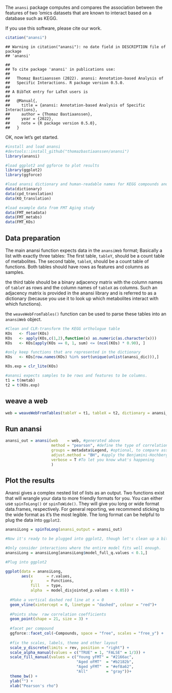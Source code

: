 <!-- README.md is generated from README.Rmd. Please edit that file -->

The `anansi` package computes and compares the association between the
features of two ’omics datasets that are known to interact based on a
database such as KEGG.

If you use this software, please cite our work.

``` r
citation("anansi")
```

    ## Warning in citation("anansi"): no date field in DESCRIPTION file of package
    ## 'anansi'

    ## 
    ## To cite package 'anansi' in publications use:
    ## 
    ##   Thomaz Bastiaanssen (2022). anansi: Annotation-based Analysis of
    ##   Specific Interactions. R package version 0.5.0.
    ## 
    ## A BibTeX entry for LaTeX users is
    ## 
    ##   @Manual{,
    ##     title = {anansi: Annotation-based Analysis of Specific Interactions},
    ##     author = {Thomaz Bastiaanssen},
    ##     year = {2022},
    ##     note = {R package version 0.5.0},
    ##   }

OK, now let’s get started.

``` r
#install and load anansi
#devtools::install_github("thomazbastiaanssen/anansi")
library(anansi)

#load ggplot2 and ggforce to plot results
library(ggplot2)
library(ggforce)

#load anansi dictionary and human-readable names for KEGG compounds and orthologues
data(dictionary)
data(cpd_translation)
data(KO_translation)

#load example data from FMT Aging study
data(FMT_metadata)
data(FMT_metabs)
data(FMT_KOs)
```

## Data preparation

The main anansi function expects data in the `anansiWeb` format;
Basically a list with exactly three tables: The first table, `tableY`,
should be a count table of metabolites. The second table, `tableX`,
should be a count table of functions. Both tables should have rows as
features and columns as samples.

the third table should be a binary adjacency matrix with the column
names of `tableY` as rows and the column names of `tableX` as columns.
Such an adjacency matrix is provided in the anansi library and is
referred to as a dictionary (because you use it to look up which
metabolites interact with which functions).

the `weaveWebFromTables()` function can be used to parse these tables
into an `anansiWeb` object.

``` r
#Clean and CLR-transform the KEGG orthologue table
KOs   <- floor(KOs)
KOs   <- apply(KOs,c(1,2),function(x) as.numeric(as.character(x)))
KOs   <- KOs[apply(KOs == 0, 1, sum) <= (ncol(KOs) * 0.90), ] 

#only keep functions that are represented in the dictionary
KOs   <- KOs[row.names(KOs) %in% sort(unique(unlist(anansi_dic))),]

KOs.exp = clr_lite(KOs)

#anansi expects samples to be rows and features to be columns. 
t1 = t(metab)
t2 = t(KOs.exp)
```

## weave a web

``` r
web = weaveWebFromTables(tableY = t1, tableX = t2, dictionary = anansi_dic)
```

## Run anansi

``` r
anansi_out = anansi(web    = web, #generated above
                    method = "pearson", #define the type of correlation used
                    groups = metadata$Legend, #optional, to compare associations between groups
                    adjust.method = "BH", #apply the Benjamini-Hochberg procedure for FDR
                    verbose = T #To let you know what's happening
                    )
```

## Plot the results

Anansi gives a complex nested list of lists as an output. Two functions
exist that will wrangle your data to more friendly formats for you. You
can either use `spinToLong()` or `spinToWide()`. They will give you long
or wide format data.frames, respectively. For general reporting, we
recommend sticking to the wide format as it’s the most legible. The long
format can be helpful to plug the data into `ggplot2`.

``` r
anansiLong = spinToLong(anansi_output = anansi_out)  

#Now it's ready to be plugged into ggplot2, though let's clean up a bit more. 

#Only consider interactions where the entire model fits well enough. 
anansiLong = anansiLong[anansiLong$model_full_q.values < 0.1,]

#Plug into ggplot2

ggplot(data = anansiLong, 
       aes(x      = r.values, 
           y      = Functions, 
           fill   = type, 
           alpha  = model_disjointed_p.values < 0.05)) + 
  
  #Make a vertical dashed red line at x = 0
  geom_vline(xintercept = 0, linetype = "dashed", colour = "red")+
  
  #Points show  raw correlation coefficients
  geom_point(shape = 21, size = 3) + 
  
  #facet per compound
  ggforce::facet_col(~Compounds, space = "free", scales = "free_y") + 
  
  #fix the scales, labels, theme and other layout
  scale_y_discrete(limits = rev, position = "right") +
  scale_alpha_manual(values = c("TRUE" = 1, "FALSE" = 1/3)) +
  scale_fill_manual(values = c("Young yFMT" = "#2166ac", 
                               "Aged oFMT"  = "#b2182b", 
                               "Aged yFMT"  = "#ef8a62", 
                               "All"        = "gray"))+
  theme_bw() + 
  ylab("") + 
  xlab("Pearson's rho")
```
